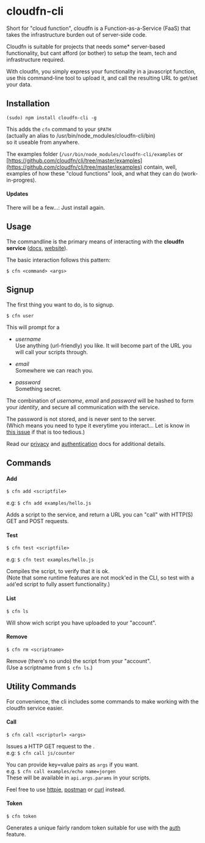 # cloudfn-cli

Short for "cloud function", cloudfn is a Function-as-a-Service (FaaS) that takes the
infrastructure burden out of server-side code.

Cloudfn is suitable for projects that needs some* server-based functionality,
but cant afford (or bother) to setup the team, tech and infrastructure required.

With cloudfn, you simply express your functionality in a javascript function,
use this command-line tool to upload it,
and call the resulting URL to get/set your data.


## Installation

	(sudo) npm install cloudfn-cli -g

This adds the `cfn` command to your `$PATH`  
(actually an alias to /usr/bin/node_modules/cloudfn-cli/bin)  
so it useable from anywhere.

The examples folder (`/usr/bin/node_modules/cloudfn-cli/examples` or [https://github.com/cloudfn/cli/tree/master/examples](https://github.com/cloudfn/cli/tree/master/examples) contain, well, examples of how these "cloud functions" look, and what they can do (work-in-progres).

#### Updates

There will be a few...: Just install again.

## Usage

The commandline is the primary means of interacting with the **cloudfn service** ([docs](), [website]()).  

The basic interaction follows this pattern:

	$ cfn <command> <args>


## Signup

The first thing you want to do, is to signup.

	$ cfn user

This will prompt for a  
- *username*  
Use anything (url-friendly) you like. It will become part of the URL you will call your scripts through.

- *email*  
Somewhere we can reach you.

- *password*  
Something secret.

The combination of *username*, *email* and *password* will be hashed to form your *identity*, and secure all communication with the service.  

The password is not stored, and is never sent to the server.  
(Which means you need to type it everytime you interact... Let is know in [this issue]() if that is too tedious.)

Read our [privacy]() and [authentication]() docs for additional details.


## Commands

#### Add

	$ cfn add <scriptfile>

e.g: `$ cfn add examples/hello.js`

 Adds a script to the service, and return a URL you can "call" with HTTP(S) GET and POST requests.


#### Test

	$ cfn test <scriptfile>

e.g: `$ cfn test examples/hello.js`

Compiles the script, to verify that it is ok.  
(Note that some runtime features are not mock'ed in the CLI, so test with a `add`'ed script to fully assert functionality.)

#### List

	$ cfn ls

Will show wich script you have uploaded to your "account".

#### Remove

	$ cfn rm <scriptname>

Remove (there's no undo) the script from your "account".  
(Use a scriptname from `$ cfn ls`.)


## Utility Commands

For convenience, the cli includes some commands to make working with the cloudfn service easier.

#### Call

	$ cfn call <scripturl> <args>

Issues a HTTP GET request to the <scripturl>.  
e.g: `$ cfn call js/counter `

You can provide key=value pairs as `args` if you want.   
e.g. `$ cfn call examples/echo name=jorgen`  
These will be available in `api.args.params` in your scripts.

Feel free to use [httpie](), [postman]() or [curl]() instead.


#### Token

	$ cfn token

Generates a unique fairly random token suitable for use with the [auth]() feature.
